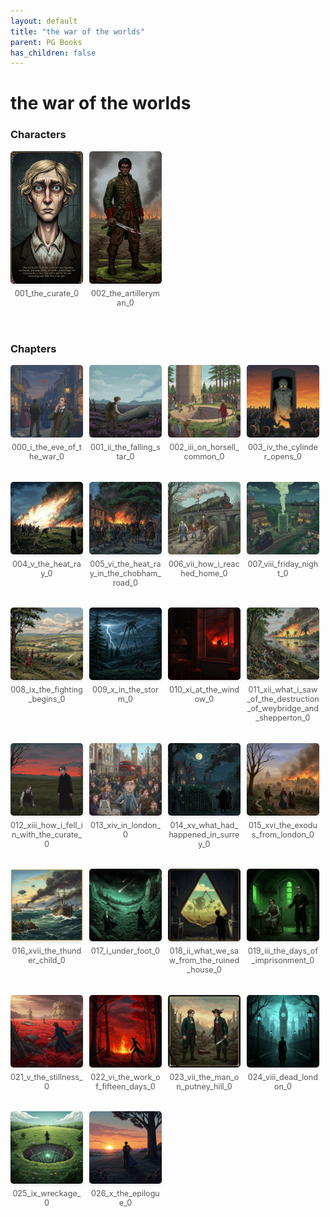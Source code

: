 ```yaml
---
layout: default
title: "the war of the worlds"
parent: PG Books
has_children: false
---
```



<style>
.image-gallery {
  display: flex;
  flex-wrap: wrap;
  justify-content: space-between;
  margin-bottom: 20px;
}

.image-row {
  display: flex;
  justify-content: flex-start;
  width: 100%;
  margin-bottom: 20px;
}

.image-item {
  width: 23%;
  margin-right: 2%;
  text-align: center;
}

.image-item:last-child {
  margin-right: 0;
}

.image-item img {
  width: 100%;
  height: auto;
  object-fit: cover;
  border-radius: 5px;
  box-shadow: 0 2px 4px rgba(0,0,0,0.1);
}

.image-item p {
  margin-top: 5px;
  font-size: 0.9em;
  color: #555;
}

.video-container {
  margin: 20px 0;
}
</style>


# the war of the worlds

<h3>Characters</h3>
<div class="image-gallery">
<div class="image-row">
  <div class="image-item">
    <img src="../../assets/pg_books_ai_generated_photos/the_war_of_the_worlds/characters/001_the_curate_0.png" alt="001_the_curate_0">
    <p>001_the_curate_0</p>
  </div>
  <div class="image-item">
    <img src="../../assets/pg_books_ai_generated_photos/the_war_of_the_worlds/characters/002_the_artilleryman_0.png" alt="002_the_artilleryman_0">
    <p>002_the_artilleryman_0</p>
  </div>
</div>
</div>

<h3>Chapters</h3>
<div class="image-gallery">
<div class="image-row">
  <div class="image-item">
    <img src="../../assets/pg_books_ai_generated_photos/the_war_of_the_worlds/chapters/000_i_the_eve_of_the_war_0.png" alt="000_i_the_eve_of_the_war_0">
    <p>000_i_the_eve_of_the_war_0</p>
  </div>
  <div class="image-item">
    <img src="../../assets/pg_books_ai_generated_photos/the_war_of_the_worlds/chapters/001_ii_the_falling_star_0.png" alt="001_ii_the_falling_star_0">
    <p>001_ii_the_falling_star_0</p>
  </div>
  <div class="image-item">
    <img src="../../assets/pg_books_ai_generated_photos/the_war_of_the_worlds/chapters/002_iii_on_horsell_common_0.png" alt="002_iii_on_horsell_common_0">
    <p>002_iii_on_horsell_common_0</p>
  </div>
  <div class="image-item">
    <img src="../../assets/pg_books_ai_generated_photos/the_war_of_the_worlds/chapters/003_iv_the_cylinder_opens_0.png" alt="003_iv_the_cylinder_opens_0">
    <p>003_iv_the_cylinder_opens_0</p>
  </div>
</div>
<div class="image-row">
  <div class="image-item">
    <img src="../../assets/pg_books_ai_generated_photos/the_war_of_the_worlds/chapters/004_v_the_heat_ray_0.png" alt="004_v_the_heat_ray_0">
    <p>004_v_the_heat_ray_0</p>
  </div>
  <div class="image-item">
    <img src="../../assets/pg_books_ai_generated_photos/the_war_of_the_worlds/chapters/005_vi_the_heat_ray_in_the_chobham_road_0.png" alt="005_vi_the_heat_ray_in_the_chobham_road_0">
    <p>005_vi_the_heat_ray_in_the_chobham_road_0</p>
  </div>
  <div class="image-item">
    <img src="../../assets/pg_books_ai_generated_photos/the_war_of_the_worlds/chapters/006_vii_how_i_reached_home_0.png" alt="006_vii_how_i_reached_home_0">
    <p>006_vii_how_i_reached_home_0</p>
  </div>
  <div class="image-item">
    <img src="../../assets/pg_books_ai_generated_photos/the_war_of_the_worlds/chapters/007_viii_friday_night_0.png" alt="007_viii_friday_night_0">
    <p>007_viii_friday_night_0</p>
  </div>
</div>
<div class="image-row">
  <div class="image-item">
    <img src="../../assets/pg_books_ai_generated_photos/the_war_of_the_worlds/chapters/008_ix_the_fighting_begins_0.png" alt="008_ix_the_fighting_begins_0">
    <p>008_ix_the_fighting_begins_0</p>
  </div>
  <div class="image-item">
    <img src="../../assets/pg_books_ai_generated_photos/the_war_of_the_worlds/chapters/009_x_in_the_storm_0.png" alt="009_x_in_the_storm_0">
    <p>009_x_in_the_storm_0</p>
  </div>
  <div class="image-item">
    <img src="../../assets/pg_books_ai_generated_photos/the_war_of_the_worlds/chapters/010_xi_at_the_window_0.png" alt="010_xi_at_the_window_0">
    <p>010_xi_at_the_window_0</p>
  </div>
  <div class="image-item">
    <img src="../../assets/pg_books_ai_generated_photos/the_war_of_the_worlds/chapters/011_xii_what_i_saw_of_the_destruction_of_weybridge_and_shepperton_0.png" alt="011_xii_what_i_saw_of_the_destruction_of_weybridge_and_shepperton_0">
    <p>011_xii_what_i_saw_of_the_destruction_of_weybridge_and_shepperton_0</p>
  </div>
</div>
<div class="image-row">
  <div class="image-item">
    <img src="../../assets/pg_books_ai_generated_photos/the_war_of_the_worlds/chapters/012_xiii_how_i_fell_in_with_the_curate_0.png" alt="012_xiii_how_i_fell_in_with_the_curate_0">
    <p>012_xiii_how_i_fell_in_with_the_curate_0</p>
  </div>
  <div class="image-item">
    <img src="../../assets/pg_books_ai_generated_photos/the_war_of_the_worlds/chapters/013_xiv_in_london_0.png" alt="013_xiv_in_london_0">
    <p>013_xiv_in_london_0</p>
  </div>
  <div class="image-item">
    <img src="../../assets/pg_books_ai_generated_photos/the_war_of_the_worlds/chapters/014_xv_what_had_happened_in_surrey_0.png" alt="014_xv_what_had_happened_in_surrey_0">
    <p>014_xv_what_had_happened_in_surrey_0</p>
  </div>
  <div class="image-item">
    <img src="../../assets/pg_books_ai_generated_photos/the_war_of_the_worlds/chapters/015_xvi_the_exodus_from_london_0.png" alt="015_xvi_the_exodus_from_london_0">
    <p>015_xvi_the_exodus_from_london_0</p>
  </div>
</div>
<div class="image-row">
  <div class="image-item">
    <img src="../../assets/pg_books_ai_generated_photos/the_war_of_the_worlds/chapters/016_xvii_the_thunder_child_0.png" alt="016_xvii_the_thunder_child_0">
    <p>016_xvii_the_thunder_child_0</p>
  </div>
  <div class="image-item">
    <img src="../../assets/pg_books_ai_generated_photos/the_war_of_the_worlds/chapters/017_i_under_foot_0.png" alt="017_i_under_foot_0">
    <p>017_i_under_foot_0</p>
  </div>
  <div class="image-item">
    <img src="../../assets/pg_books_ai_generated_photos/the_war_of_the_worlds/chapters/018_ii_what_we_saw_from_the_ruined_house_0.png" alt="018_ii_what_we_saw_from_the_ruined_house_0">
    <p>018_ii_what_we_saw_from_the_ruined_house_0</p>
  </div>
  <div class="image-item">
    <img src="../../assets/pg_books_ai_generated_photos/the_war_of_the_worlds/chapters/019_iii_the_days_of_imprisonment_0.png" alt="019_iii_the_days_of_imprisonment_0">
    <p>019_iii_the_days_of_imprisonment_0</p>
  </div>
</div>
<div class="image-row">
  <div class="image-item">
    <img src="../../assets/pg_books_ai_generated_photos/the_war_of_the_worlds/chapters/021_v_the_stillness_0.png" alt="021_v_the_stillness_0">
    <p>021_v_the_stillness_0</p>
  </div>
  <div class="image-item">
    <img src="../../assets/pg_books_ai_generated_photos/the_war_of_the_worlds/chapters/022_vi_the_work_of_fifteen_days_0.png" alt="022_vi_the_work_of_fifteen_days_0">
    <p>022_vi_the_work_of_fifteen_days_0</p>
  </div>
  <div class="image-item">
    <img src="../../assets/pg_books_ai_generated_photos/the_war_of_the_worlds/chapters/023_vii_the_man_on_putney_hill_0.png" alt="023_vii_the_man_on_putney_hill_0">
    <p>023_vii_the_man_on_putney_hill_0</p>
  </div>
  <div class="image-item">
    <img src="../../assets/pg_books_ai_generated_photos/the_war_of_the_worlds/chapters/024_viii_dead_london_0.png" alt="024_viii_dead_london_0">
    <p>024_viii_dead_london_0</p>
  </div>
</div>
<div class="image-row">
  <div class="image-item">
    <img src="../../assets/pg_books_ai_generated_photos/the_war_of_the_worlds/chapters/025_ix_wreckage_0.png" alt="025_ix_wreckage_0">
    <p>025_ix_wreckage_0</p>
  </div>
  <div class="image-item">
    <img src="../../assets/pg_books_ai_generated_photos/the_war_of_the_worlds/chapters/026_x_the_epilogue_0.png" alt="026_x_the_epilogue_0">
    <p>026_x_the_epilogue_0</p>
  </div>
</div>
</div>
